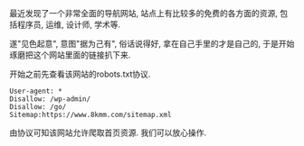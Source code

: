 最近发现了一个非常全面的导航网站, 站点上有比较多的免费的各方面的资源, 包括程序员, 运维, 设计师, 学术等.

遂"见色起意", 意图"据为己有", 俗话说得好, 拿在自己手里的才是自己的, 于是开始琢磨把这个网站里面的链接扒下来.

开始之前先查看该网站的robots.txt协议.

```
User-agent: *
Disallow: /wp-admin/
Disallow: /go/
Sitemap:https://www.8kmm.com/sitemap.xml
```

由协议可知该网站允许爬取首页资源. 我们可以放心操作.

